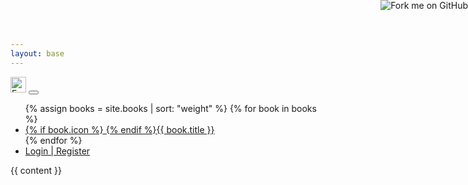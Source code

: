 ```yaml
---
layout: base
---
```

<nav class="navbar navbar-expand navbar-light bg-light docs-nav fixed-top">
  <a class="hidden-xs" href="https://github.com/formio/help.form.io"><img style="position: absolute; top: 0; right: 0; border: 0;" src="https://camo.githubusercontent.com/e7bbb0521b397edbd5fe43e7f760759336b5e05f/68747470733a2f2f73332e616d617a6f6e6177732e636f6d2f6769746875622f726962626f6e732f666f726b6d655f72696768745f677265656e5f3030373230302e706e67" alt="Fork me on GitHub" data-canonical-src="https://s3.amazonaws.com/github/ribbons/forkme_right_green_007200.png"></a>
  <a class="navbar-brand" href="/"><img height="25px;" alt="Form.io" src="{{ site.baseUrl }}/assets/formio-logo.png"></a>
  <button class="navbar-toggler" type="button" data-toggle="collapse" data-target="#navbarNav" aria-controls="navbarNav" aria-expanded="false" aria-label="Toggle navigation"><span class="navbar-toggler-icon"></span></button>
  <div class="collapse navbar-collapse">
    <ul class="navbar-nav mr-auto">
      {% assign books = site.books | sort: "weight" %}
      {% for book in books %}
        <li class="nav-item {% if book.book == page.book %}active{% endif %}"><a class="nav-link" href="{{ site.baseUrl }}/{{ book.book }}/{% if book.default-section %}{{ book.default-section }}/{% endif %}{% if book.default-chapter %}{{ book.default-chapter }}/{% endif %}">{% if book.icon %}<i class="{{ book.icon }}"></i> {% endif %}{{ book.title }}</a></li>
      {% endfor %}
      <li class="nav-item"><a class="nav-link" href="https://portal.form.io">Login | Register</a></li>
    </ul>
  </div>
</nav>
{{ content }}
